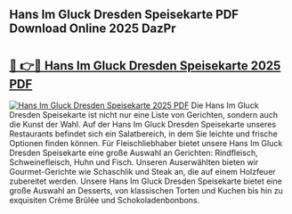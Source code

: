 ## Hans Im Gluck Dresden Speisekarte PDF Download Online 2025 DazPr

# <h2><a href="http://gc5gsxs.nevu.top/?p=Hans+Im+Gluck+Dresden+Speisekarte">🔗 👉🔴 Hans Im Gluck Dresden Speisekarte 2025 PDF</a></h2>

[![Hans Im Gluck Dresden Speisekarte 2025 PDF](https://i.imgur.com/dBaPXMq.png)](http://gc5gsxs.nevu.top/?p=Hans+Im+Gluck+Dresden+Speisekarte)
Die Hans Im Gluck Dresden Speisekarte ist nicht nur eine Liste von Gerichten, sondern auch die Kunst der Wahl. Auf der Hans Im Gluck Dresden Speisekarte unseres Restaurants befindet sich ein Salatbereich, in dem Sie leichte und frische Optionen finden können. Für Fleischliebhaber bietet unsere Hans Im Gluck Dresden Speisekarte eine große Auswahl an Gerichten: Rindfleisch, Schweinefleisch, Huhn und Fisch. Unseren Auserwählten bieten wir Gourmet-Gerichte wie Schaschlik und Steak an, die auf einem Holzfeuer zubereitet werden. Unsere Hans Im Gluck Dresden Speisekarte bietet eine große Auswahl an Desserts, von klassischen Torten und Kuchen bis hin zu exquisiten Crème Brûlée und Schokoladenbonbons.
